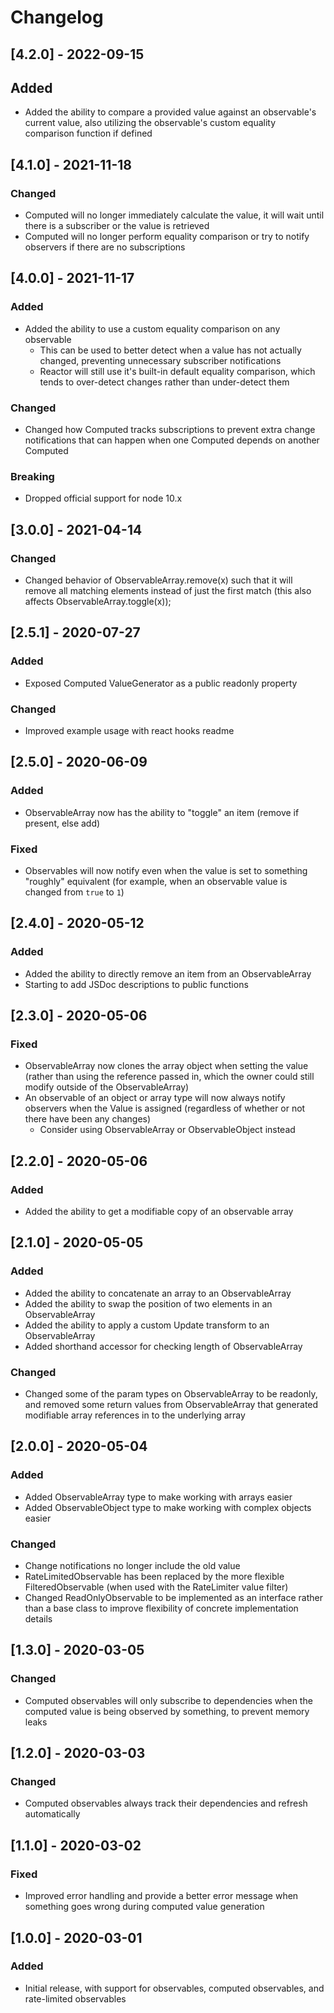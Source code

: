 # Changelog

## [4.2.0] - 2022-09-15
## Added
 * Added the ability to compare a provided value against an observable's current value, also utilizing the observable's custom equality comparison function if defined

## [4.1.0] - 2021-11-18
### Changed
* Computed will no longer immediately calculate the value, it will wait until there is a subscriber or the value is retrieved
* Computed will no longer perform equality comparison or try to notify observers if there are no subscriptions

## [4.0.0] - 2021-11-17
### Added
 * Added the ability to use a custom equality comparison on any observable
   * This can be used to better detect when a value has not actually changed, preventing unnecessary subscriber notifications
   * Reactor will still use it's built-in default equality comparison, which tends to over-detect changes rather than under-detect them
### Changed
* Changed how Computed tracks subscriptions to prevent extra change notifications that can happen when one Computed depends on another Computed
### Breaking
* Dropped official support for node 10.x

## [3.0.0] - 2021-04-14
### Changed
* Changed behavior of ObservableArray.remove(x) such that it will remove all matching elements instead of just the first match (this also affects ObservableArray.toggle(x));

## [2.5.1] - 2020-07-27
### Added
* Exposed Computed ValueGenerator as a public readonly property
### Changed
* Improved example usage with react hooks readme

## [2.5.0] - 2020-06-09
### Added
* ObservableArray now has the ability to "toggle" an item (remove if present, else add)
### Fixed
* Observables will now notify even when the value is set to something "roughly" equivalent (for example, when an observable value is changed from `true` to `1`)

## [2.4.0] - 2020-05-12
### Added
* Added the ability to directly remove an item from an ObservableArray
* Starting to add JSDoc descriptions to public functions

## [2.3.0] - 2020-05-06
### Fixed
* ObservableArray now clones the array object when setting the value (rather than using the reference passed in, which the owner could still modify outside of the ObservableArray)
* An observable of an object or array type will now always notify observers when the Value is assigned (regardless of whether or not there have been any changes)
  * Consider using ObservableArray or ObservableObject instead

## [2.2.0] - 2020-05-06
### Added
* Added the ability to get a modifiable copy of an observable array

## [2.1.0] - 2020-05-05
### Added
* Added the ability to concatenate an array to an ObservableArray
* Added the ability to swap the position of two elements in an ObservableArray
* Added the ability to apply a custom Update transform to an ObservableArray
* Added shorthand accessor for checking length of ObservableArray
### Changed
* Changed some of the param types on ObservableArray to be readonly, and removed some return values from ObservableArray that generated modifiable array references in to the underlying array

## [2.0.0] - 2020-05-04
### Added
* Added ObservableArray type to make working with arrays easier
* Added ObservableObject type to make working with complex objects easier
### Changed
* Change notifications no longer include the old value
* RateLimitedObservable has been replaced by the more flexible FilteredObservable (when used with the RateLimiter value filter)
* Changed ReadOnlyObservable to be implemented as an interface rather than a base class to improve flexibility of concrete implementation details

## [1.3.0] - 2020-03-05
### Changed
* Computed observables will only subscribe to dependencies when the computed value is being observed by something, to prevent memory leaks

## [1.2.0] - 2020-03-03
### Changed
* Computed observables always track their dependencies and refresh automatically

## [1.1.0] - 2020-03-02
### Fixed
* Improved error handling and provide a better error message when something goes wrong during computed value generation

## [1.0.0] - 2020-03-01
### Added
* Initial release, with support for observables, computed observables, and rate-limited observables
